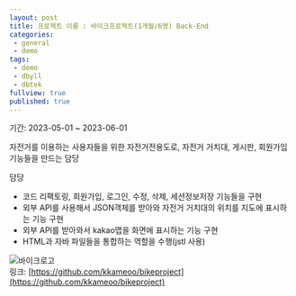 ```yaml
---
layout: post
title: 프로젝트 이름 : 바이크프로젝트(1개월/6명) Back-End
categories:
 - general
 - demo
tags:
 - demo
 - dbyll
 - dbtek
fullview: true
published: true
---
```

기간: 2023-05-01 ~ 2023-06-01  

자전거를 이용하는 사용자들을 위한 자전거전용도로, 자전거 거치대, 게시판, 회원가입 기능들을 만드는 담당   

담당  
- 코드 리팩토링, 회원가입, 로그인, 수정, 삭제, 세션정보저장 기능들을 구현
- 외부 API를 사용해서 JSON객체를 받아와 자전거 거치대의 위치를 지도에 표시하는 기능 구현
- 외부  API를 받아와서 kakao맵을 화면에 표시하는 기능 구현
- HTML과 자바 파일들을 통합하는 역할을 수행(jstl 사용)

![바이크로고](https://github.com/kkameoo/cocktailproject/assets/116774845/dd105ab8-82ab-447c-892c-014023188ad1)    
링크: [https://github.com/kkameoo/bikeproject](https://github.com/kkameoo/bikeproject)
